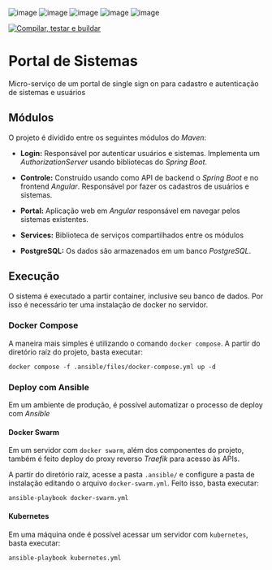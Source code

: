 ![image](https://img.shields.io/badge/Spring_Boot-F2F4F9?style=for-the-badge&logo=spring-boot)
![image](https://img.shields.io/badge/Angular-DD0031?style=for-the-badge&logo=angular&logoColor=white)
![image](https://img.shields.io/badge/Docker-2CA5E0?style=for-the-badge&logo=docker&logoColor=white)
![image](https://img.shields.io/badge/Ansible-000000?style=for-the-badge&logo=ansible&logoColor=white)
![image](https://img.shields.io/badge/PostgreSQL-316192?style=for-the-badge&logo=postgresql&logoColor=white)

[![Compilar, testar e buildar](https://github.com/andrepenteado/apsso/actions/workflows/build.yml/badge.svg)](https://github.com/andrepenteado/apsso/actions/workflows/build.yml)

# Portal de Sistemas
Micro-serviço de um portal de single sign on para cadastro e autenticação
de sistemas e usuários

## Módulos
O projeto é dividido entre os seguintes módulos do _Maven_:

* **Login:** Responsável por autenticar usuários e sistemas. Implementa um 
_AuthorizationServer_ usando bibliotecas do _Spring Boot_.

* **Controle:** Construído usando como API de backend o _Spring Boot_ e
no frontend _Angular_. Responsável por fazer os cadastros de usuários e
sistemas.

* **Portal:** Aplicação web em _Angular_ responsável em navegar pelos
sistemas existentes.

* **Services:** Biblioteca de serviços compartilhados entre os módulos

* **PostgreSQL:** Os dados são armazenados em um banco _PostgreSQL_.

## Execução
O sistema é executado a partir container, inclusive seu banco de dados.
Por isso é necessário ter uma instalação de docker no servidor.

### Docker Compose
A maneira mais simples é utilizando o comando `docker compose`. 
A partir do diretório raíz do projeto, basta executar:

```shell
docker compose -f .ansible/files/docker-compose.yml up -d
```
### Deploy com Ansible
Em um ambiente de produção, é possível automatizar o processo de deploy com _Ansible_

#### Docker Swarm
Em um servidor com `docker swarm`, além dos componentes do projeto,
também é feito deploy do proxy reverso _Traefik_ para acesso às APIs.

A partir do diretório raíz, acesse a pasta `.ansible/` e configure a pasta
de instalação editando o arquivo `docker-swarm.yml`. Feito isso, basta executar:

```shell
ansible-playbook docker-swarm.yml
```

#### Kubernetes
Em uma máquina onde é possível acessar um servidor com `kubernetes`, basta executar: 

```shell
ansible-playbook kubernetes.yml
```
